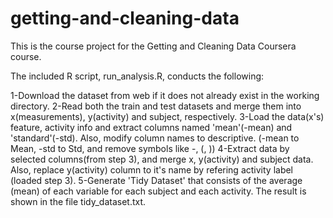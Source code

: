 # getting-and-cleaning-data

This is the course project for the Getting and Cleaning Data Coursera course.

The included R script, run_analysis.R, conducts the following:

1-Download the dataset from web if it does not already exist in the working directory.
2-Read both the train and test datasets and merge them into x(measurements), y(activity) and subject, respectively.
3-Load the data(x's) feature, activity info and extract columns named 'mean'(-mean) and 'standard'(-std). Also, modify column names to descriptive. (-mean to Mean, -std to Std, and remove symbols like -, (, ))
4-Extract data by selected columns(from step 3), and merge x, y(activity) and subject data. Also, replace y(activity) column to it's name by refering activity label (loaded step 3).
5-Generate 'Tidy Dataset' that consists of the average (mean) of each variable for each subject and each activity. The result is shown in the file tidy_dataset.txt.

